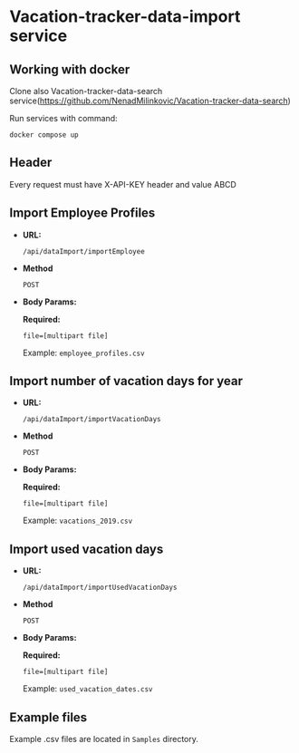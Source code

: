 # Vacation-tracker-data-import service

## Working with docker

Clone also Vacation-tracker-data-search service(https://github.com/NenadMilinkovic/Vacation-tracker-data-search)

Run services with command:

    docker compose up

## Header

Every request must have X-API-KEY header and value ABCD 

## Import Employee Profiles

* **URL:**

  `/api/dataImport/importEmployee`

* **Method**

  `POST`

* **Body Params:**

  **Required:**

  `file=[multipart file]`

  Example: `employee_profiles.csv`

## Import number of vacation days for year

* **URL:**

  `/api/dataImport/importVacationDays`

* **Method**

  `POST`

* **Body Params:**

  **Required:**

  `file=[multipart file]`

  Example: `vacations_2019.csv`

## Import used vacation days

* **URL:**

  `/api/dataImport/importUsedVacationDays`

* **Method**

  `POST`

* **Body Params:**

  **Required:**

  `file=[multipart file]`

  Example: `used_vacation_dates.csv`

## Example files

Example .csv files are located in `Samples` directory.